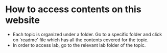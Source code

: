 # How to access contents on this website
- Each topic is organized under a folder. Go to a specific folder and click on 'readme' file which has all the contents covered for the topic.   
- In order to access lab, go to the relevant lab folder of the topic.
